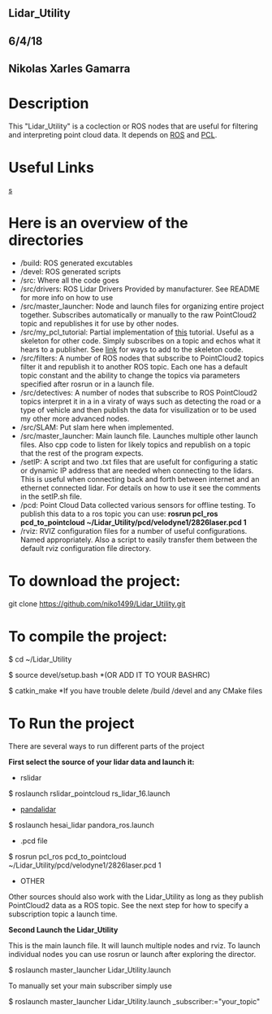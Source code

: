 ## Lidar_Utility
## 6/4/18
## Nikolas Xarles Gamarra

# Description 
This "Lidar_Utility" is a coclection or ROS nodes that are useful for filtering and interpreting point cloud data. It depends on [ROS](http://wiki.ros.org/) and [PCL](http://pointclouds.org/documentation/). 

# Useful Links
[s](wiki.ros.org/pcl_ros#pcd_to_pointcloud)

# Here is an overview of the directories
- /build: 
ROS generated excutables
- /devel: 
ROS generated scripts
- /src: 
Where all the code goes
- 	/src/drivers: 
ROS Lidar Drivers Provided by manufacturer. See README for more info on how to use
- 	/src/master_launcher: 
Node and launch files for organizing entire project together. Subscribes automatically or manually to the raw PointCloud2 topic and republishes it for use by other nodes. 
-	/src/my_pcl_tutorial: 
Partial implementation of [this](http://wiki.ros.org/pcl/Tutorials) tutorial. Useful as a skeleton for other code. Simply subscribes on a topic and echos what it hears to a publisher. See [link](http://www.pointclouds.org/documentation/tutorials/) for ways to add to the skeleton code.
-	/src/filters: 
A number of ROS nodes that subscribe to PointCloud2 topics filter it and republish it to another ROS topic. Each one has a default topic constant and the ability to change the topics via parameters specified after rosrun or in a launch file.
-	/src/detectives: 
A number of nodes that subscribe to ROS PointCloud2 topics interpret it in a in a viraty of ways such as detecting the road or a type of vehicle and then publish the data for visuilization or to be used my other more advanced nodes.
-	/src/SLAM: 
Put slam here when implemented.
-	/src/master_launcher: 
Main launch file. Launches multiple other launch files. Also cpp code to listen for likely topics and republish on a topic that the rest of the program expects. 
- /setIP: 
A script and two .txt files that are usefult for configuring a static or dynamic IP address that are needed when connecting to the lidars. This is useful when connecting back and forth between internet and an ethernet connected lidar. For details on how to use it see the comments in the setIP.sh file.
- /pcd:
Point Cloud Data collected various sensors for offline testing. To publish this data to a ros topic you can use: **rosrun pcl_ros pcd_to_pointcloud ~/Lidar_Utility/pcd/velodyne1/2826laser.pcd 1**
- /rviz: 
RVIZ configuration files for a number of useful configurations. Named appropriately. Also a script to easily transfer them between the default rviz configuration file directory.


# To download the project:

git clone https://github.com/niko1499/Lidar_Utility.git

# To compile the project:
$ cd ~/Lidar_Utility

$ source devel/setup.bash	*(OR ADD IT TO YOUR BASHRC)

$ catkin_make			*If you have trouble delete /build /devel and any CMake files

# To Run the project
There are several ways to run different parts of the project


**First select the source of your lidar data and launch it:**

- rslidar

$ roslaunch rslidar_pointcloud rs_lidar_16.launch

- [pandalidar](https://github.com/HesaiTechnology/HesaiLidar-ros)

$ roslaunch hesai_lidar pandora_ros.launch

- .pcd file

$ rosrun pcl_ros pcd_to_pointcloud ~/Lidar_Utility/pcd/velodyne1/2826laser.pcd 1

- OTHER

Other sources should also work with the Lidar_Utility as long as they publish PointCloud2
data as a ROS topic. See the next step for how to specify a subscription topic a launch time. 

**Second Launch the Lidar_Utility**	

This is the main launch file. It will launch multiple nodes and rviz. To launch individual nodes you can use rosrun or launch after exploring the director.

$ roslaunch master_launcher Lidar_Utility.launch

To manually set your main subscriber simply use

$ roslaunch master_launcher Lidar_Utility.launch _subscriber:="your_topic"





